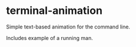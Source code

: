 terminal-animation
==================

Simple text-based animation for the command line.

Includes example of a running man.
